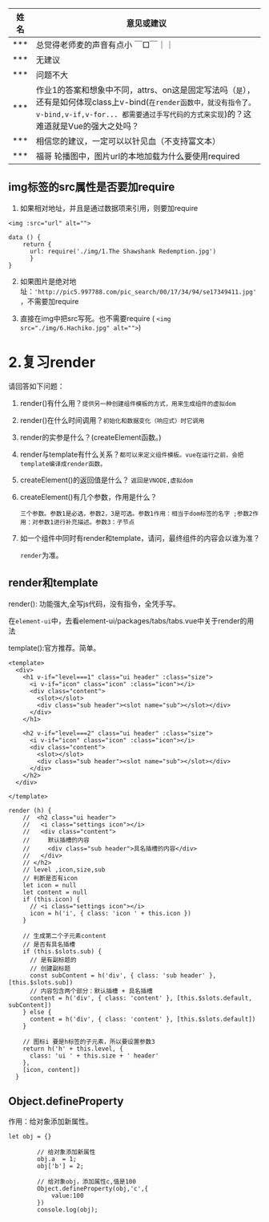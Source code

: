 | 姓名 | 意见或建议                                                   |
| ---- | ------------------------------------------------------------ |
| ***  | 总觉得老师麦的声音有点小 ￣□￣｜｜                           |
| ***  | 无建议                                                       |
| ***  | 问题不大                                                     |
| ***  | 作业1的答案和想象中不同，attrs、on这是固定写法吗（`是`），还有是如何体现class上v-bind(`在render函数中，就没有指令了。v-bind,v-if,v-for... 都需要通过手写代码的方式来实现`)的？这难道就是Vue的强大之处吗？ |
| ***  | 相信您的建议，一定可以以针见血（不支持富文本）               |
| ***  | 福哥 轮播图中，图片url的本地加载为什么要使用required         |



## img标签的src属性是否要加require

1. 如果相对地址，并且是通过数据项来引用，则要加require

```
<img :src="url" alt="">

data () {
    return {
      url: require('./img/1.The Shawshank Redemption.jpg')
      }
}
```

2. 如果图片是绝对地址：`'http://pic5.997788.com/pic_search/00/17/34/94/se17349411.jpg'`，不需要加require

3. 直接在img中把src写死。也不需要require ( `<img src="./img/6.Hachiko.jpg" alt="">`)



# 2.复习render

请回答如下问题：

1. render()有什么用？`提供另一种创建组件模板的方式，用来生成组件的虚拟dom`

2. render()在什么时间调用？`初始化和数据变化（响应式）时它调用`

3. render的实参是什么？(createElement函数。)

4. render与template有什么关系？`都可以来定义组件模板。vue在运行之前，会把template编译成render函数。`

5. createElement()的返回值是什么？ `返回是VNODE,虚拟dom`

6. createElement()有几个参数，作用是什么？

   `三个参数。参数1是必选，参数2，3是可选。参数1作用：相当于dom标签的名字 ;参数2作用：对参数1进行补充描述。参数3：子节点 `

7. 如一个组件中同时有render和template，请问，最终组件的内容会以谁为准？

   `render`为准。



## render和template

render(): 功能强大,全写js代码，没有指令，全凭手写。

在`element-ui`中，去看element-ui/packages/tabs/tabs.vue中关于render的用法

template():官方推荐。简单。





```
<template>
  <div>
    <h1 v-if="level===1" class="ui header" :class="size">
      <i v-if="icon" class="icon" :class="icon"></i>
      <div class="content">
        <slot></slot>
        <div class="sub header"><slot name="sub"></slot></div>
      </div>
    </h1>

    <h2 v-if="level===2" class="ui header" :class="size">
      <i v-if="icon" class="icon" :class="icon"></i>
      <div class="content">
        <slot></slot>
        <div class="sub header"><slot name="sub"></slot></div>
      </div>
    </h2>
  </div>

</template>
```



```
render (h) {
    //  <h2 class="ui header">
    //   <i class="settings icon"></i>
    //   <div class="content">
    //     默认插槽的内容
    //     <div class="sub header">具名插槽的内容</div>
    //   </div>
    // </h2>
    // level ,icon,size,sub
    // 判断是否有icon
    let icon = null
    let content = null
    if (this.icon) {
      // <i class="settings icon"></i>
      icon = h('i', { class: 'icon ' + this.icon })
    }

    // 生成第二个子元素content
    // 是否有具名插槽
    if (this.$slots.sub) {
      // 是有副标题的
      // 创建副标题
      const subContent = h('div', { class: 'sub header' }, [this.$slots.sub])
      // 内容包含两个部分：默认插槽 + 具名插槽
      content = h('div', { class: 'content' }, [this.$slots.default, subContent])
    } else {
      content = h('div', { class: 'content' }, [this.$slots.default])
    }

    // 图标i 要是h标签的子元素，所以要设置参数3
    return h('h' + this.level, {
      class: 'ui ' + this.size + ' header'
    },
    [icon, content])
  }
```





## Object.defineProperty

作用：给对象添加新属性。

```
let obj = {}

        // 给对象添加新属性
        obj.a  = 1;
        obj['b'] = 2;

        // 给对象obj，添加属性c,值是100
        Object.defineProperty(obj,'c',{
            value:100
        })
        console.log(obj);
```

